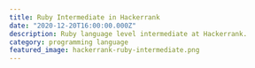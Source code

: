 ```yaml
---
title: Ruby Intermediate in Hackerrank
date: "2020-12-20T16:00:00.000Z"
description: Ruby language level intermediate at Hackerrank.
category: programming language
featured_image: hackerrank-ruby-intermediate.png
---
```

